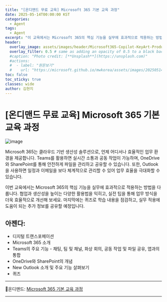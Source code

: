 ```yaml
---
title: "[온디맨드 무료 교육] Microsoft 365 기본 교육 과정"
date: 2025-05-14T00:00:00 KST
categories:
  - Agent
tags:
  - Agent
excerpt: "이 교육에서는 Microsoft 365의 핵심 기능을 실무에 효과적으로 적용하는 방법을 다룹니다. 협업과 생산성을 높이는 다양한 활용법을 익히고, 실전 팁을 통해 업무 방식을 더욱 효율적으로 개선해 보세요. "
header:
  overlay_image: assets/images/header/Microsoft365-Copilot-KeyArt-Productivity-6K-01.png
  overlay_filter: 0.5 # same as adding an opacity of 0.5 to a black background
  #caption: "Photo credit: [**Unsplash**](https://unsplash.com)"
  #actions:
  #  - label: "원문보기"
  #    url: "https://microsoft.github.io/mwkorea/assets/images/20250514/Deloitte%20Insight_%EC%83%9D%EC%84%B1%ED%98%95AI%EC%99%80%20%EC%9D%BC%EC%9D%98%20%EB%AF%B8%EB%9E%98.pdf"
toc: false
toc_sticky: true
classes: wide
author: 김현지
---
```


# [온디맨드 무료 교육] Microsoft 365 기본 교육 과정

![image](/mwkorea/assets/images/20250514/image1.png)  

Microsoft 365는 클라우드 기반 생산성 솔루션으로, 언제 어디서나 효율적인 업무 환경을 제공합니다. Teams를 활용하면 실시간 소통과 공동 작업이 가능하며, OneDrive와 SharePoint를 통해 안전하게 파일을 관리하고 공유할 수 있습니다. 또한, Outlook을 사용하면 일정과 이메일을 보다 체계적으로 관리할 수 있어 업무 효율을 극대화할 수 있습니다.

이번 교육에서는 Microsoft 365의 핵심 기능을 실무에 효과적으로 적용하는 방법을 다룹니다. 협업과 생산성을 높이는 다양한 활용법을 익히고, 실전 팁을 통해 업무 방식을 더욱 효율적으로 개선해 보세요. 마지막에는 퀴즈로 학습 내용을 점검하고, 실무 적용에 도움이 되는 추가 정보를 공유할 예정입니다.

## 아젠다:

- 디지털 트랜스포메이션
- Microsoft 365 소개
- Teams의 주요 기능 - 채팅, 팀 및 채널, 화상 회의, 공동 작업 및 파일 공유, 앱과의 통합
- OneDrive와 SharePoint의 개념
- New Outlook 소개 및 주요 기능 살펴보기
- 퀴즈

---

🔗온디맨드: [Microsoft 365 기본 교육 과정](https://info.microsoft.com/KO-COPM365-VDEO-FY25-02Feb-12-Microsoft-365-Basic-Training-Course-SRGCM13806_LP01-Registration---Form-in-Body.html)

---
